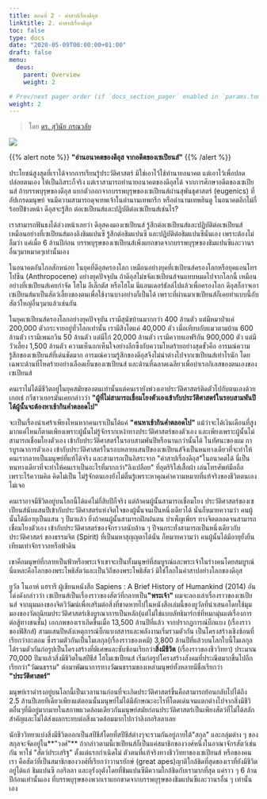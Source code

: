 ```yaml
---
title: ตอนที่ 2 - คำสาปเรื่องดีอุส 
linktitle: 2. คำสาปเรื่องดีอุส
toc: false
type: docs
date: "2020-05-09T00:00:00+01:00"
draft: false
menu:
  deus:
    parent: Overview
    weight: 2

# Prev/next pager order (if `docs_section_pager` enabled in `params.toml`)
weight: 2
---
```

> โดย [ดร. สุวินัย ภรณวลัย](https://www.facebook.com/suvinaip/posts/2395884197115374?hc_location=ufi)

![](https://www.panasm.com/wp-content/uploads/2018/10/Homo-Deus-2016-Yuval-Noah-Harari.jpg)

{{% alert note %}}
**"อ่านอนาคตของดีอุส จากอดีตของเซเปียนส์"**
{{% /alert %}}

ประโยชน์สูงสุดที่เราได้จากการเรียนรู้ประวัติศาสตร์ มิใช่เอาไว้ใช้ทำนายอนาคต แต่เอาไว้เพื่อปลดปล่อยตนเอง ให้เป็นอิสระก็จริง แต่เราสามารถทำนายอนาคตของดีอุสได้ จากการศึกษาอดีตของเซเปียนส์ ถ้าบรรพบุรุษของดีอุส แยกตัวออกจากบรรพบุรุษของเซเปียนส์ผ่านสุพันธุศาสตร์ (eugenics) ที่อัปเกรดมนุษย์ จนมีความสามารถดุจเทพเจ้าในตำนานเทพกรีก หรือตำนานเทพฮินดู ในอนาคตอีกไม่กี่ร้อยปีข้างหน้า ดีอุสจะรู้สึก ต่อเซเปียนส์และปฎิบัติต่อเซเปียนส์เช่นไร?

เราสามารถฟันธงได้ล่วงหน้าเลยว่า ดีอุสคงมองเซเปียนส์ รู้สึกต่อเซเปียนส์และปฏิบัติต่อเซเปียนส์
เหมือนอย่างที่เซเปียนส์มองลิงชิมแปนซี รู้สึกต่อชิมแปนซี และปฏิบัติต่อชิมแปนซีนั่นเอง  เพราะต้องไม่ลืมว่า แค่เมื่อ 6 ล้านปีก่อน บรรพบุรุษของเซเปียนส์เพิ่งแยกขาดจากบรรพบุรุษของชิมแปนซีและวานรอื่นๆมาหมาดๆเท่านั้นเอง

ในอนาคตอันไกลสักหน่อย ในยุคที่ดีอุสครองโลก เหมือนอย่างยุคที่เซเปียนส์ครองโลกหรือยุคแอนโทรโปซีน (Anthropocene) อย่างยุคปัจจุบัน ถ้าดีอุสไม่ขจัดเซเปียนส์จนแทบหมดไปจากโลกนี้ เหมือนอย่างที่เซเปียนส์เคยกำจัด โฮโม อีเล็กตัส หรือโฮโม นีแอนเดอร์ธัลล์ไปแล้วเพื่อครองโลก ดีอุสก็อาจเอาเซเปียนส์มาเป็นสัตว์เลี้ยงของตนเพื่อใช้งานบางอย่างก็เป็นได้ เพราะที่ผ่านมาเซเปียนส์ก็เคยทำแบบนี้กับสัตว์ใหญ่อื่นๆมาแล้วเช่นกัน

ในยุคเซเปียนส์ครองโลกอย่างยุคปัจจุบัน เรามีสุนัขบ้านมากกว่า 400 ล้านตัว แต่มีหมาป่าแค่ 200,000 ตัวกระจายอยู่ทั่วโลกเท่านั้น เรามีสิงโตแค่ 40,000 ตัว เมื่อเทียบกับแมวตามบ้าน 600 ล้านตัว
เรามีเพนกวิน 50 ล้านตัว แต่มีไก่ 20,000 ล้านตัว เรามีควายแอฟริกัน 900,000 ตัว แต่มีวัวเลี้ยง 1,500 ล้านตัว ความเห็นอกเห็นใจอย่างลึกซึ้งกับความโหดร้ายอย่างสุดขั้วคือ อารมณ์ความรู้สึกของเซเปียนส์ที่เด่นชัดมาก อารมณ์ความรู้สึกของดีอุสจึงไม่น่าต่างไปจากเซเปียนส์เท่าไรนัก โดยเฉพาะด้านที่โหดร้ายอย่างเลือดเย็นของเซเปียนส์ และด้านที่ฉลาดเฉลียวเพื่อบำเรอกิเลสของตนเองของเซเปียนส์

คนเราไม่ได้มีชีวิตอยู่ในยุคสมัยของตนเท่านั้น​ แต่คนเรายังพ่วงเอาประวัติศาสตร์ติดตัวไปกับตนเองด้วยเกอเธ่​ กวีชาวเยอรมันเคยกล่าวว่า **"ผู้ที่ไม่สามารถเชื่อมโยงตัวเองเข้ากับประวัติศาสตร์ในรอบสามพันปีได้​ ผู้นั้นจะต้องหาเช้ากินค่ำตลอดไป"**

จะเป็นเรื่องน่าเศร้าเพียงไหน​หากคนเราเป็นได้แค่ **"คนหาเช้ากินค่ำตลอดไป"** แม้ว่าจะได้เงินเดือนที่สูงมากแค่ไหนก็ตาม​ เพียงเพราะผู้นั้นไม่รู้จักรากเหง้าทางประวัติศาสตร์ของตัวเอง และเพียงเพราะผู้นั้นไม่สามารถเชื่อมโยงตัวเอง เข้ากับประวัติศาสตร์ในรอบสามพันปีหรือนานกว่านั้นได้ ในทัศนะของผม การบูรณาการตัวเอง เข้ากับประวัติศาสตร์ในรอบหลายแสนปีของเซเปียนส์​ จึงเป็นหนทางเดียวที่จะทำให้คนเรากลายเป็นมนุษย์ที่แท้ได้จริง และสามารถเป็นอิสระจาก "คำสาปเรื่องดีอุส"ในอนาคตได้ นี่เป็นหนทางเดียวที่จะทำให้คนเราเป็นอะไรที่มากกว่า​"ลิงเปลือย" ที่อุตริ​ริใส่เสื้อผ้า ​เล่นโทรศัพท์มือถือ​ เพราะไร้ความคิด​ คิดไม่เป็น​ ไม่รู้จักตนเอง ​ยังไม่ตื่นรู้เพราะหาคุณค่าความหมายที่แท้จริงของชีวิตตนเองไม่เจอ

คนเราอาจมีชีวิตอยู่บนโลกนี้ได้แค่ไม่กี่สิบปีก็จริง​ แต่ถ้าคนผู้นั้นสามารถเชื่อมโยง ประวัติศาสตร์ของเซเปียนส์นับแสนปี​เข้ากับประวัติศาสตร์แห่งจิตใจของผู้นั้นจนเป็นหนึ่งเดียวได้ นั่นก็หมายความว่า คนผู้นั้นได้มีอายุเป็นแสน ๆ ปีมาแล้ว ยิ่งถ้าคนผู้นั้นสามารถฝึกฝนตน​ บำเพ็ญเพียร ทางจิต​ตลอดจนสามารถเชื่อมโยงตัวเอง เข้ากับประวัติศาสตร์ของจักรวาลนับล้าน ๆ ปี​จนกระทั่งสามารถเป็นหนึ่งเดียวกับประวัติศาสตร์ ของธรรมจิต​ (Spirit)​ ที่เป็นมหาสุญญตาได้นั่น ก็หมายความว่า คนผู้นั้นได้มีอายุยั่งยืนเทียมเท่าจักรวาลหรือฟ้าดิน

เขาคือมนุษย์ที่กลายเป็นฟ้าหรือพระเจ้า​ เขาจะเป็นทั้งมนุษย์ที่สมบูรณ์และพระเจ้าในร่างคนโดยสมบูรณ์ นี่แหละคือโลกของพระโพธิสัตว์​และเป็นวิถีของพระโพธิสัตว์ มิใช่โลกในคำสาปอย่างโลกของดีอุส

ยูวัล โนอาห์​ แฮรารี​ ผู้เขียนหนังสือ​ Sapiens : A Brief History of​ ​Humankind (2014) อันโด่งดังกล่าวว่า​ เซเปียนส์เป็นเรื่องราวของสัตว์ที่กลายเป็น​ **"พระเจ้า"** ผมจะลองเล่าเรื่องราวของเซเปียนส์​ จากมุมมองของจิตวิวัฒน์ ​เพื่อเสริมต่อสิ่งที่ขาดหายไปในหนังสือเล่มนี้ของยูวัล​ ที่นำเสนอโดยใช้มุมมองของวัตถุนิยมประวัติศาสตร์เชิงบูรณาการเป็นหลัก​ (แต่ไม่ใช่แบบลัทธิมาร์กซ์ที่หมกมุ่นแต่เรื่องการต่อสู้ทางชนชั้น) เอกภพของเราเกิดขึ้นเมื่อ​ 13,500 ล้านปีที่แล้ว จากปรากฏการณ์บิ๊กแบ​ง​ (เรื่องราวของฟิสิกส์) สามแสนปี​หลังเหตุการณ์บิ๊กแบ​ง​ สสารและพลังงานเริ่มรวมตัวกัน เป็นโครงสร้างเชิงซ้อนที่เรียกว่า​อะตอม​ ซึ่งรวมตัวกันเป็นโมเลกุล​ (เรื่องราวของเคมี) 3,800 ล้านปีที่แล้ว​บนโลกใบนี้​ โมเลกุลได้รวมตัวกันก่อรูปเป็นโครงสร้างที่พิเศษและซับซ้อนเรียกว่า​ **สิ่งมีชีวิต**​ (เรื่องราวของชีววิทยา) ประมาณ​ 70,000 ปีมาแล้ว​สิ่งมีชีวิตในสปีชีส์​ โฮโมเซเปียนส์​ เริ่มก่อรูปโครงสร้างสังคมที่ประณีตมากขึ้นไปอีก​เรียกว่า​ "วัฒนธรรม" ต่อมาพัฒนาการทางวัฒนธรรมของเหล่ามนุษย์ทั้งหลายมีชื่อเรียกว่า​ **"ประวัติศาสตร์"**

มนุษย์เราดำรงอยู่บนโลกนี้เป็นเวลานานก่อนที่จะเกิดประวัติศาสตร์ขึ้น​ คือ​สามารถย้อนกลับไปได้ถึง​ 2.5 ล้านปีเลยทีเดียว​ เพียงแต่ตอนนั้นมนุษย์ไม่ได้มีลักษณะอะไรที่โดดเด่นจนแตกต่างไปจากสิ่งมีชีวิตอื่นๆที่มีอยู่มากมายในสภาพแวดล้อมเดียวกันมนุษย์สมัยก่อนประวัติศาสตร์​ เป็นเพียงสัตว์ที่ไม่ได้สลักสำคัญ​และไม่ได้ส่งผลกระทบต่อสิ่งแวดล้อมมากไปกว่าลิงกอริลลาเลย 

นักชีววิทยาแบ่งสิ่งมีชีวิตออกเป็นสปีชีส์​โดยที่สปีชีส์ต่างๆจะรวมกันอยู่ภายใต้​"สกุล" และกลุ่มต่าง ๆ ของสกุลจะจัดอยู่ใน**​"วงศ์"** ถ้ากล่าวตามนี้​ เซเปียนส์ก็เป็นแค่สมาชิกของวงศ์หนึ่งในอาณาจักรสัตว์เช่นกัน​ หาใช่ ​"สัตว์ประเสริฐ" ตั้งแต่แรกกำเนิดไม่ ตัวตนที่แท้จริงทางชีววิทยาของ​เซเปียนส์ หรือของคนเรา คือสัตว์ที่เป็นสมาชิกของวงศ์ที่เรียกว่า​วานรยักษ์​ (great apes)​ ญาติใกล้ชิดที่สุดของเราที่ยังมีชีวิตอยู่​ได้แก่​ ชิมแปนซี​ กอริลลา​ และอุรังอุตัง​ โดยที่ชิมแปนซีมีความใกล้ชิดกับเรามากที่สุด แค่ราว ๆ​ 6​ ล้านปีก่อนเท่านั้นเอง ที่บรรพบุรุษของพวกเรา​แยกขาดจากบรรพบุรุษของชิมแปนซีและวานรอื่น ๆ เท่านั้นเอง